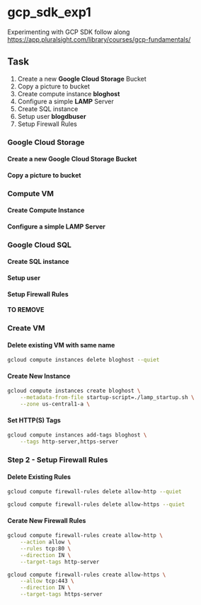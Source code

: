# gcp_sdk_exp1
Experimenting with GCP SDK follow along https://app.pluralsight.com/library/courses/gcp-fundamentals/ 

## Task
1. Create a new **Google Cloud Storage** Bucket
1. Copy a picture to bucket
1. Create compute instance **bloghost**
1. Configure a simple **LAMP** Server
1. Create SQL instance
1. Setup user **blogdbuser**
1. Setup Firewall Rules 

### Google Cloud Storage
#### Create a new Google Cloud Storage Bucket
#### Copy a picture to bucket

### Compute VM
#### Create Compute Instance
#### Configure a simple **LAMP** Server

### Google Cloud SQL
#### Create SQL instance
#### Setup user 
#### Setup Firewall Rules 

__TO REMOVE__ 

### Create VM
#### Delete existing VM with same name

```bash
gcloud compute instances delete bloghost --quiet
```

#### Create New Instance 

```bash
gcloud compute instances create bloghost \
    --metadata-from-file startup-script=./lamp_startup.sh \
    --zone us-central1-a \
```

#### Set  HTTP(S) Tags

```bash
gcloud compute instances add-tags bloghost \
    --tags http-server,https-server
```

### Step 2 - Setup Firewall Rules

#### Delete Existing Rules

```bash
gcloud compute firewall-rules delete allow-http --quiet
```

```bash
gcloud compute firewall-rules delete allow-https --quiet
```

#### Cerate New Firewall Rules

```bash
gcloud compute firewall-rules create allow-http \
    --action allow \
    --rules tcp:80 \
    --direction IN \
    --target-tags http-server
```

```bash
gcloud compute firewall-rules create allow-https \
    --allow tcp:443 \
    --direction IN \
    --target-tags https-server
```
